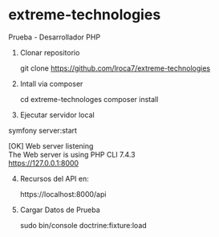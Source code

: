 # extreme-technologies
Prueba - Desarrollador PHP

1) Clonar repositorio 

   git clone https://github.com/lroca7/extreme-technologies

2) Intall via composer

   cd extreme-technologes
   composer install

3) Ejecutar servidor local

symfony server:start

 [OK] Web server listening                                                                                              
      The Web server is using PHP CLI 7.4.3                                                                             
      https://127.0.0.1:8000   

4) Recursos del API en:

   https://localhost:8000/api
   
5) Cargar Datos de Prueba

   sudo bin/console doctrine:fixture:load

